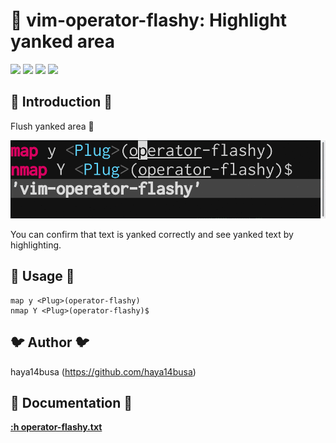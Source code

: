 :flashlight: vim-operator-flashy: Highlight yanked area
=======================================================

[![](http://img.shields.io/github/tag/haya14busa/vim-operator-flashy.svg)](https://github.com/haya14busa/vim-operator-flashy/releases)
[![](http://img.shields.io/github/issues/haya14busa/vim-operator-flashy.svg)](https://github.com/haya14busa/vim-operator-flashy/issues)
[![](http://img.shields.io/badge/license-MIT-blue.svg)](LICENSE)
[![](http://img.shields.io/badge/doc-%3Ah%20incsearch.txt-red.svg)](doc/operator-flashy.txt)

:flashlight: Introduction :flashlight:
--------------------------------------

Flush yanked area :flashlight:

![i/flashy_key.gif at f04722bfb519570aea79903d976c642e9099606c · haya14busa/i](https://github.com/haya14busa/i/blob/f04722bfb519570aea79903d976c642e9099606c/vim-operator-flashy/flashy_key.gif)

You can confirm that text is yanked correctly and see yanked text by highlighting.


:tada: Usage :tada:
-------------------

```vim
map y <Plug>(operator-flashy)
nmap Y <Plug>(operator-flashy)$
```

:bird: Author :bird:
--------------------
haya14busa (https://github.com/haya14busa)

:orange_book: Documentation :orange_book:
-----------------------------------------

[**:h operator-flashy.txt**](./doc/operator-flashy.txt)

